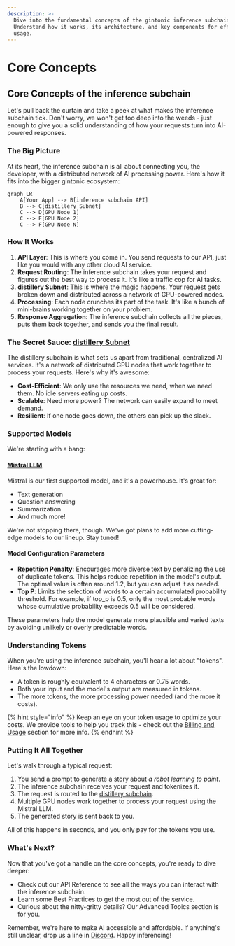 ```yaml
---
description: >-
  Dive into the fundamental concepts of the gintonic inference subchain.
  Understand how it works, its architecture, and key components for effective
  usage.
---
```


# Core Concepts

## Core Concepts of the inference subchain

Let's pull back the curtain and take a peek at what makes the inference subchain tick. Don't worry, we won't get too deep into the weeds - just enough to give you a solid understanding of how your requests turn into AI-powered responses.

### The Big Picture

At its heart, the inference subchain is all about connecting you, the developer, with a distributed network of AI processing power. Here's how it fits into the bigger gintonic ecosystem:

```mermaid
graph LR
    A[Your App] --> B[inference subchain API]
    B --> C[distillery Subnet]
    C --> D[GPU Node 1]
    C --> E[GPU Node 2]
    C --> F[GPU Node N]
```

### How It Works

1. **API Layer**: This is where you come in. You send requests to our API, just like you would with any other cloud AI service.
2. **Request Routing**: The inference subchain takes your request and figures out the best way to process it. It's like a traffic cop for AI tasks.
3. **distillery Subnet**: This is where the magic happens. Your request gets broken down and distributed across a network of GPU-powered nodes.
4. **Processing**: Each node crunches its part of the task. It's like a bunch of mini-brains working together on your problem.
5. **Response Aggregation**: The inference subchain collects all the pieces, puts them back together, and sends you the final result.

### The Secret Sauce: [distillery Subnet](../live-subchains/distillery-intro.md)

The distillery subchain is what sets us apart from traditional, centralized AI services. It's a network of distributed GPU nodes that work together to process your requests. Here's why it's awesome:

* **Cost-Efficient**: We only use the resources we need, when we need them. No idle servers eating up costs.
* **Scalable**: Need more power? The network can easily expand to meet demand.
* **Resilient**: If one node goes down, the others can pick up the slack.

### Supported Models

We're starting with a bang:

#### [Mistral LLM](https://docs.mistral.ai/)

Mistral is our first supported model, and it's a powerhouse. It's great for:

* Text generation
* Question answering
* Summarization
* And much more!

We're not stopping there, though. We've got plans to add more cutting-edge models to our lineup. Stay tuned!

#### Model Configuration Parameters

* **Repetition Penalty**: Encourages more diverse text by penalizing the use of duplicate tokens. This helps reduce repetition in the model's output. The optimal value is often around 1.2, but you can adjust it as needed.
* **Top P**: Limits the selection of words to a certain accumulated probability threshold. For example, if top\_p is 0.5, only the most probable words whose cumulative probability exceeds 0.5 will be considered.

These parameters help the model generate more plausible and varied texts by avoiding unlikely or overly predictable words.

### Understanding Tokens

When you're using the inference subchain, you'll hear a lot about "tokens". Here's the lowdown:

* A token is roughly equivalent to 4 characters or 0.75 words.
* Both your input and the model's output are measured in tokens.
* The more tokens, the more processing power needed (and the more it costs).

{% hint style="info" %}
Keep an eye on your token usage to optimize your costs. We provide tools to help you track this - check out the [Billing and Usage](billing-and-usage.md) section for more info.
{% endhint %}

### Putting It All Together

Let's walk through a typical request:

1. You send a prompt to generate a story about _a robot learning to paint_.
2. The inference subchain receives your request and tokenizes it.
3. The request is routed to the [distillery subchain](../live-subchains/distillery-intro.md).
4. Multiple GPU nodes work together to process your request using the Mistral LLM.
5. The generated story is sent back to you.

All of this happens in seconds, and you only pay for the tokens you use.

### What's Next?

Now that you've got a handle on the core concepts, you're ready to dive deeper:

* Check out our API Reference to see all the ways you can interact with the inference subchain.
* Learn some Best Practices to get the most out of the service.
* Curious about the nitty-gritty details? Our Advanced Topics section is for you.

Remember, we're here to make AI accessible and affordable. If anything's still unclear, drop us a line in [Discord](https://discord.gg/hm6PYe5W). Happy inferencing!
